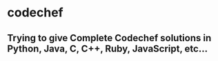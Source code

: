 # codechef

## Trying to give Complete Codechef solutions in Python, Java, C, C++, Ruby, JavaScript, etc...
